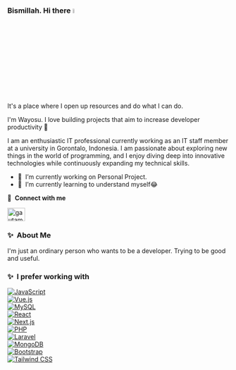 ### Bismillah. Hi there <a href="https://www.gautamkrishnar.com/"><img src="https://media.giphy.com/media/hvRJCLFzcasrR4ia7z/giphy.gif" width="5%"></a>
It's a place where I open up resources and do what I can do.

I'm Wayosu. I love building projects that aim to increase developer productivity 🙌

I am an enthusiastic IT professional currently working as an IT staff member at a university in Gorontalo, Indonesia. I am passionate about exploring new things in the world of programming, and I enjoy diving deep into innovative technologies while continuously expanding my technical skills.

- 🔭 &nbsp;I’m currently working on Personal Project.
- 🌱 &nbsp;I’m currently learning to understand myself😂

🔗 &nbsp;**Connect with me**
<p align="left">
  <a href="https://linkedin.com/in/wahyu-setiawan-usman" target="_blank"><img align="center" src="https://raw.githubusercontent.com/rahuldkjain/github-profile-readme-generator/master/src/images/icons/Social/linked-in-alt.svg" alt="gautamkrishnar" height="30" width="40" /></a>
</p>

### ✨&nbsp; About Me
I'm just an ordinary person who wants to be a developer. Trying to be good and useful.

### ✨&nbsp; I prefer working with
[![JavaScript](https://img.shields.io/badge/JavaScript-F7DF1E?style=for-the-badge&logo=javascript&logoColor=black)](https://developer.mozilla.org/en-US/docs/Web/JavaScript)  
[![Vue.js](https://img.shields.io/badge/Vue.js-35495E?style=for-the-badge&logo=vue.js&logoColor=4FC08D)](https://vuejs.org)  
[![MySQL](https://img.shields.io/badge/MySQL-4479A1?style=for-the-badge&logo=mysql&logoColor=white)](https://www.mysql.com)  
[![React](https://img.shields.io/badge/React-20232A?style=for-the-badge&logo=react&logoColor=61DAFB)](https://reactjs.org)  
[![Next.js](https://img.shields.io/badge/Next.js-000000?style=for-the-badge&logo=next.js&logoColor=white)](https://nextjs.org)  
[![PHP](https://img.shields.io/badge/PHP-777BB4?style=for-the-badge&logo=php&logoColor=white)](https://www.php.net)  
[![Laravel](https://img.shields.io/badge/Laravel-%23FF2D20.svg?style=for-the-badge&logo=laravel&logoColor=white)](https://laravel.com)  
[![MongoDB](https://img.shields.io/badge/MongoDB-47A248?style=for-the-badge&logo=mongodb&logoColor=white)](https://www.mongodb.com)  
[![Bootstrap](https://img.shields.io/badge/Bootstrap-7952B3?style=for-the-badge&logo=bootstrap&logoColor=white)](https://getbootstrap.com)  
[![Tailwind CSS](https://img.shields.io/badge/Tailwind_CSS-%2338B2AC.svg?style=for-the-badge&logo=tailwind-css&logoColor=white)](https://tailwindcss.com)  
